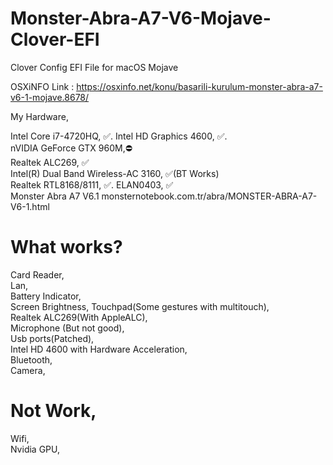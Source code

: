 # Monster-Abra-A7-V6-Mojave-Clover-EFI
Clover Config EFI File for macOS Mojave

OSXiNFO Link : https://osxinfo.net/konu/basarili-kurulum-monster-abra-a7-v6-1-mojave.8678/

My Hardware,

Intel Core i7-4720HQ, ✅. 
Intel HD Graphics 4600, ✅.  
nVIDIA GeForce GTX 960M,⛔️   
Realtek ALC269, ✅   
Intel(R) Dual Band Wireless-AC 3160, ✅(BT Works)   
Realtek RTL8168/8111, ✅. 
ELAN0403, ✅   
Monster Abra A7 V6.1 monsternotebook.com.tr/abra/MONSTER-ABRA-A7-V6-1.html 

# What works?
Card Reader,  
Lan,  
Battery Indicator,  
Screen Brightness, 
Touchpad(Some gestures with multitouch),  
Realtek ALC269(With AppleALC),  
Microphone (But not good),  
Usb ports(Patched),  
Intel HD 4600 with Hardware Acceleration,  
Bluetooth,  
Camera,  

# Not Work,
Wifi,  
Nvidia GPU,  

